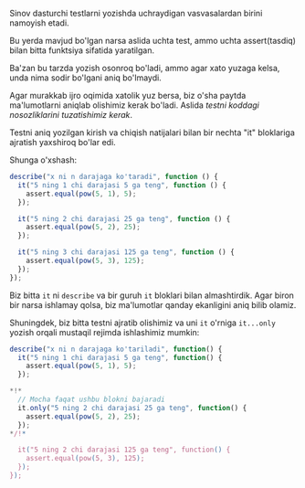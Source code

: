 Sinov dasturchi testlarni yozishda uchraydigan vasvasalardan birini namoyish etadi.

Bu yerda mavjud bo'lgan narsa aslida uchta test, ammo uchta assert(tasdiq) bilan bitta funktsiya sifatida yaratilgan.

Ba'zan bu tarzda yozish osonroq bo'ladi, ammo agar xato yuzaga kelsa, unda nima sodir bo'lgani aniq bo'lmaydi.

Agar murakkab ijro oqimida xatolik yuz bersa, biz o'sha paytda ma'lumotlarni aniqlab olishimiz kerak bo'ladi. Aslida _testni koddagi nosozliklarini tuzatishimiz kerak_.

Testni aniq yozilgan kirish va chiqish natijalari bilan bir nechta "it" bloklariga ajratish yaxshiroq bo'lar edi.

Shunga o'xshash:

```js
describe("x ni n darajaga ko'taradi", function () {
  it("5 ning 1 chi darajasi 5 ga teng", function () {
    assert.equal(pow(5, 1), 5);
  });

  it("5 ning 2 chi darajasi 25 ga teng", function () {
    assert.equal(pow(5, 2), 25);
  });

  it("5 ning 3 chi darajasi 125 ga teng", function () {
    assert.equal(pow(5, 3), 125);
  });
});
```

Biz bitta `it` ni `describe` va bir guruh `it` bloklari bilan almashtirdik. Agar biron bir narsa ishlamay qolsa, biz ma'lumotlar qanday ekanligini aniq bilib olamiz.

Shuningdek, biz bitta testni ajratib olishimiz va uni `it` o'rniga `it...only` yozish orqali mustaqil rejimda ishlashimiz mumkin:

```js
describe("x ni n darajaga ko'tariladi", function() {
  it("5 ning 1 chi darajasi 5 ga teng", function() {
    assert.equal(pow(5, 1), 5);
  });

*!*
  // Mocha faqat ushbu blokni bajaradi
  it.only("5 ning 2 chi darajasi 25 ga teng", function() {
    assert.equal(pow(5, 2), 25);
  });
*/!*

  it("5 ning 2 chi darajasi 125 ga teng", function() {
    assert.equal(pow(5, 3), 125);
  });
});
```
